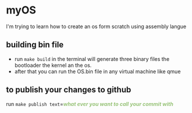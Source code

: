 # myOS
I'm trying to learn how to create an os form scratch using assembly langue

## building bin file 
- run ```make build``` in the terminal will generate three binary files the bootloader the kernel an the os.
- after that you can run the OS.bin file in any virtual machine like qmue 



 


## to publish your changes to github
 run ````make publish text````=<span style= "color: #98c379">***what ever you want to call your commit with*** </span>

